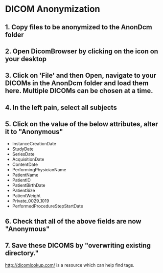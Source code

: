 # DICOM Anonymization
## 1. Copy files to be anonymized to the AnonDcm folder 
## 2. Open DicomBrowser by clicking on the icon on your desktop
## 3. Click on 'File' and then Open, navigate to your DICOMs in the AnonDcm folder and load them here. Multiple DICOMs can be chosen at a time. 
## 4. In the left pain, select all subjects
## 5. Click on the value of the below attributes, alter it to "Anonymous"
+ InstanceCreationDate
+ StudyDate
+ SeriesDate
+ AcquisitionDate
+ ContentDate
+ PerformingPhysicianName
+ PatientName
+ PatientID
+ PatientBirthDate
+ PatientSize
+ PatientWeight
+ Private_0029_1019
+ PerformedProcedureStepStartDate
## 6. Check that all of the above fields are now "Anonymous"
## 7. Save these DICOMS by "overwriting existing directory."

http://dicomlookup.com/ is a resource which can help find tags.
